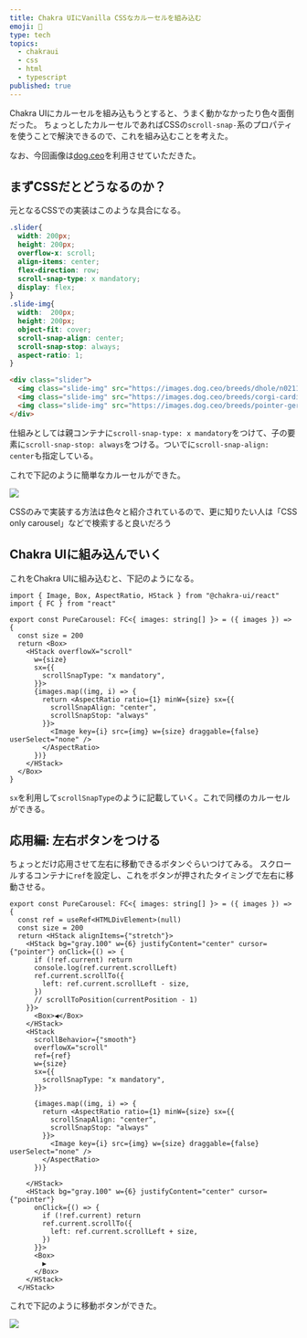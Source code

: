 ```yaml
---
title: Chakra UIにVanilla CSSなカルーセルを組み込む
emoji: 🎠
type: tech
topics:
  - chakraui
  - css
  - html
  - typescript
published: true
---
```


Chakra UIにカルーセルを組み込もうとすると、うまく動かなかったり色々面倒だった。
ちょっとしたカルーセルであればCSSの`scroll-snap-`系のプロパティを使うことで解決できるので、これを組み込むことを考えた。

なお、今回画像は[dog.ceo](https://dog.ceo/)を利用させていただきた。

## まずCSSだとどうなるのか？

元となるCSSでの実装はこのような具合になる。

```css
.slider{
  width: 200px;
  height: 200px;
  overflow-x: scroll;
  align-items: center;
  flex-direction: row;
  scroll-snap-type: x mandatory;  
  display: flex;
}
.slide-img{
  width:  200px;
  height: 200px;
  object-fit: cover;
  scroll-snap-align: center;
  scroll-snap-stop: always;
  aspect-ratio: 1;
}
```
```html
<div class="slider">
  <img class="slide-img" src="https://images.dog.ceo/breeds/dhole/n02115913_3753.jpg">
  <img class="slide-img" src="https://images.dog.ceo/breeds/corgi-cardigan/n02113186_12793.jpg">
  <img class="slide-img" src="https://images.dog.ceo/breeds/pointer-germanlonghair/hans2.jpg">
</div>
```

仕組みとしては親コンテナに`scroll-snap-type: x mandatory`をつけて、子の要素に`scroll-snap-stop: always`をつける。ついでに`scroll-snap-align: center`も指定している。

これで下記のように簡単なカルーセルができた。

![](https://storage.googleapis.com/zenn-user-upload/9d3e336a2d03-20230228.gif)

CSSのみで実装する方法は色々と紹介されているので、更に知りたい人は「CSS only carousel」などで検索すると良いだろう

## Chakra UIに組み込んでいく

これをChakra UIに組み込むと、下記のようになる。
```tsx
import { Image, Box, AspectRatio, HStack } from "@chakra-ui/react"
import { FC } from "react"

export const PureCarousel: FC<{ images: string[] }> = ({ images }) => {
  const size = 200
  return <Box>
    <HStack overflowX="scroll"
      w={size}
      sx={{
        scrollSnapType: "x mandatory",
      }}>
      {images.map((img, i) => {
        return <AspectRatio ratio={1} minW={size} sx={{
          scrollSnapAlign: "center",
          scrollSnapStop: "always"
        }}>
          <Image key={i} src={img} w={size} draggable={false} userSelect="none" />
        </AspectRatio>
      })}
    </HStack>
  </Box>
}
```
`sx`を利用して`scrollSnapType`のように記載していく。これで同様のカルーセルができる。

## 応用編: 左右ボタンをつける

ちょっとだけ応用させて左右に移動できるボタンぐらいつけてみる。
スクロールするコンテナに`ref`を設定し、これをボタンが押されたタイミングで左右に移動させる。

```tsx
export const PureCarousel: FC<{ images: string[] }> = ({ images }) => {
  const ref = useRef<HTMLDivElement>(null)
  const size = 200
  return <HStack alignItems={"stretch"}>
    <HStack bg="gray.100" w={6} justifyContent="center" cursor={"pointer"} onClick={() => {
      if (!ref.current) return
      console.log(ref.current.scrollLeft)
      ref.current.scrollTo({
        left: ref.current.scrollLeft - size,
      })
      // scrollToPosition(currentPosition - 1)
    }}>
      <Box>◀️</Box>
    </HStack>
    <HStack
      scrollBehavior={"smooth"}
      overflowX="scroll"
      ref={ref}
      w={size}
      sx={{
        scrollSnapType: "x mandatory",
      }}>

      {images.map((img, i) => {
        return <AspectRatio ratio={1} minW={size} sx={{
          scrollSnapAlign: "center",
          scrollSnapStop: "always"
        }}>
          <Image key={i} src={img} w={size} draggable={false} userSelect="none" />
        </AspectRatio>
      })}

    </HStack>
    <HStack bg="gray.100" w={6} justifyContent="center" cursor={"pointer"}
      onClick={() => {
        if (!ref.current) return
        ref.current.scrollTo({
          left: ref.current.scrollLeft + size,
        })
      }}>
      <Box>
        ▶️
      </Box>
    </HStack>
  </HStack>
```
これで下記のように移動ボタンができた。

![](https://storage.googleapis.com/zenn-user-upload/e89443f183cb-20230228.gif)

